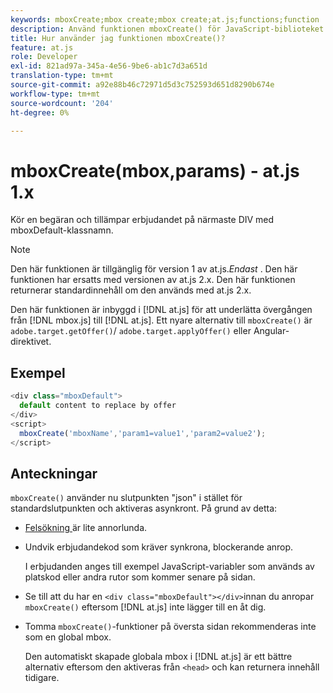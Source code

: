 ```yaml
---
keywords: mboxCreate;mbox create;mbox create;at.js;functions;function
description: Använd funktionen mboxCreate() för JavaScript-biblioteket Adobe [!DNL Target] at.js om du vill tillämpa erbjudanden på närmaste DIV med mboxDefault-klassnamnet. (at.js 1.x)
title: Hur använder jag funktionen mboxCreate()?
feature: at.js
role: Developer
exl-id: 821ad97a-345a-4e56-9be6-ab1c7d3a651d
translation-type: tm+mt
source-git-commit: a92e88b46c72971d5d3c752593d651d8290b674e
workflow-type: tm+mt
source-wordcount: '204'
ht-degree: 0%

---
```


# mboxCreate(mbox,params) - at.js 1.x

Kör en begäran och tillämpar erbjudandet på närmaste DIV med mboxDefault-klassnamn.

>[!NOTE]
>
>Den här funktionen är tillgänglig för version 1 av at.js.*Endast* . Den här funktionen har ersatts med versionen av at.js 2.x. Den här funktionen returnerar standardinnehåll om den används med at.js 2.x.

Den här funktionen är inbyggd i [!DNL at.js] för att underlätta övergången från [!DNL mbox.js] till [!DNL at.js]. Ett nyare alternativ till `mboxCreate()` är `adobe.target.getOffer()`/ `adobe.target.applyOffer()` eller Angular-direktivet.

## Exempel

```javascript
<div class="mboxDefault"> 
  default content to replace by offer 
</div> 
<script> 
  mboxCreate('mboxName','param1=value1','param2=value2'); 
</script>
```

## Anteckningar

`mboxCreate()` använder nu slutpunkten &quot;json&quot; i stället för standardslutpunkten och aktiveras asynkront. På grund av detta:

* [Felsökning ](/help/c-implementing-target/c-implementing-target-for-client-side-web/c-target-debugging-atjs/target-debugging-atjs.md#concept_CAE591DA8C404C22917584ECD4F7494F) är lite annorlunda.
* Undvik erbjudandekod som kräver synkrona, blockerande anrop.

   I erbjudanden anges till exempel JavaScript-variabler som används av platskod eller andra rutor som kommer senare på sidan.

* Se till att du har en `<div class="mboxDefault"></div>`innan du anropar `mboxCreate()` eftersom [!DNL at.js] inte lägger till en åt dig.

* Tomma `mboxCreate()`-funktioner på översta sidan rekommenderas inte som en global mbox.

   Den automatiskt skapade globala mbox i [!DNL at.js] är ett bättre alternativ eftersom den aktiveras från `<head>` och kan returnera innehåll tidigare.
